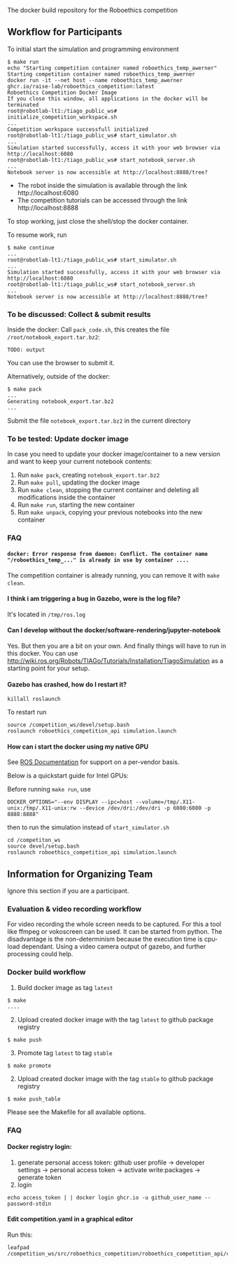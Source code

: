 The docker build repository for the Roboethics competition

## Workflow for Participants
To initial start the simulation and programming environment
```
$ make run
echo "Starting competition container named roboethics_temp_awerner"
Starting competition container named roboethics_temp_awerner
docker run -it --net host --name roboethics_temp_awerner ghcr.io/raise-lab/roboethics_competition:latest
Roboethics Competition Docker Image
If you close this window, all applications in the docker will be terminated
root@robotlab-lt1:/tiago_public_ws# initialize_competition_workspace.sh
...
Competition workspace successfull initialized
root@robotlab-lt1:/tiago_public_ws# start_simulator.sh 
...
Simulation started successfully, access it with your web browser via http://localhost:6080
root@robotlab-lt1:/tiago_public_ws# start_notebook_server.sh
...
Notebook server is now accessible at http://localhost:8888/tree?
```
- The robot inside the simulation is available through the link http://localhost:6080 
- The competition tutorials can be accessed through the link http://localhost:8888

To stop working, just close the shell/stop the docker container.

To resume work, run
```
$ make continue
...
root@robotlab-lt1:/tiago_public_ws# start_simulator.sh 
...
Simulation started successfully, access it with your web browser via http://localhost:6080
root@robotlab-lt1:/tiago_public_ws# start_notebook_server.sh
...
Notebook server is now accessible at http://localhost:8888/tree?
```

### To be discussed: Collect & submit results
Inside the docker:
Call `pack_code.sh`, this creates the file `/root/notebook_export.tar.bz2`:
```
TODO: output
```
You can use the browser to submit it.

Alternatively, outside of the docker:
```
$ make pack
...
Generating notebook_export.tar.bz2
...
```
Submit the file `notebook_export.tar.bz2` in the current directory


### To be tested: Update docker image
In case you need to update your docker image/container to a new version and want to keep your current notebook contents:
1. Run `make pack`, creating `notebook_export.tar.bz2`
2. Run `make pull`, updating the docker image
3. Run `make clean`, stopping the current container and deleting all modifications inside the container
4. Run `make run`, starting the new container
5. Run `make unpack`, copying your previous notebooks into the new container


### FAQ
#### `docker: Error response from daemon: Conflict. The container name "/roboethics_temp_..." is already in use by container ....`
The competition container is already running, you can remove it with `make clean`.

#### I think i am triggering a bug in Gazebo, were is the log file?
It's located in `/tmp/ros.log`

#### Can I develop without the docker/software-rendering/jupyter-notebook
Yes. But then you are a bit on your own. And finally things will have to run in this docker.
You can use http://wiki.ros.org/Robots/TIAGo/Tutorials/Installation/TiagoSimulation as a starting point for your setup.

#### Gazebo has crashed, how do I restart it?
```
killall roslaunch
```
To restart run
```
source /competition_ws/devel/setup.bash
roslaunch roboethics_competition_api simulation.launch
```
#### How can i start the docker using my native GPU

See [ROS Documentation](http://wiki.ros.org/docker/Tutorials/Hardware%20Acceleration) for support on a per-vendor basis.

Below is a quickstart guide for Intel GPUs:

Before running `make run`, use
```
DOCKER_OPTIONS="--env DISPLAY --ipc=host --volume=/tmp/.X11-unix:/tmp/.X11-unix:rw --device /dev/dri:/dev/dri -p 6080:6080 -p 8888:8888"
```
then to run the simulation instead of `start_simulator.sh`
```
cd /competiton_ws
source devel/setup.bash
roslaunch roboethics_competition_api simulation.launch
```

## Information for Organizing Team
Ignore this section if you are a participant.
### Evaluation & video recording workflow
For video recording the whole screen needs to be captured. For this a tool like ffmpeg or vokoscreen can be used. It can be started from python. The disadvantage is the non-determinism because the execution time is cpu-load dependant. Using a video camera output of gazebo, and further processing could help.

### Docker build workflow
1. Build docker image as tag `latest`
```
$ make
....
```
2. Upload created docker image with the tag `latest` to github package registry
```
$ make push
```
3. Promote tag `latest` to tag `stable`
```
$ make promote
```
2. Upload created docker image with the tag `stable` to github package registry
```
$ make push_table
```
Please see the Makefile for all available options.

### FAQ
#### Docker registry login:
1. generate personal access token:
github user profile -> developer settings -> personal access token -> activate write:packages -> generate token
2. login
```
echo access_token | | docker login ghcr.io -u github_user_name --password-stdin
```
#### Edit competition.yaml in a graphical editor
Run this:
```
leafpad /competition_ws/src/roboethics_competition/roboethics_competition_api/config/competition.yaml
```


